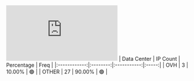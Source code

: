 ![Diagramm](https://github.com/obajay/StateSync-snapshots/blob/main/Projects/Rebus/1/README.md)
| Data Center | IP Count | Percentage | Freq |
|:------------:|:--------:|:-----------:|:-----:|
| OVH | 3 | 10.00% | 🟢 |
| OTHER | 27 | 90.00% | 🟢 |